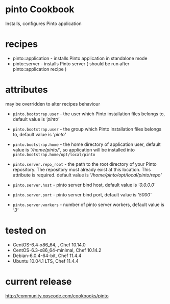 # pinto Cookbook
Installs, configures Pinto application 

# recipes
* pinto::application - installs Pinto application in standalone mode
* pinto::server - installs Pinto server ( should be run after pinto::application recipe )

# attributes 
may be overridden to alter recipes behaviour 

* `pinto.bootstrap.user` - the user which Pinto installation files belongs to, default value is _'pinto'_
* `pinto.bootstrap.user` - the group which Pinto installation files belongs to, default value is _'pinto'_
* `pinto.bootstrap.home` - the home directory of application user, default value is _'/home/pinto/'_, so application will be installed into `pinto.bootstrap.home/opt/local/pinto`


*  `pinto.server.repo_root` - the path to the root directory of your Pinto repository. The repository must already exist at this location. This attribute is required. default value is _'/home/pinto/opt/local/pinto/repo'_
*  `pinto.server.host` - pinto server bind host, default value is _'0.0.0.0'_
*  `pinto.server.port` - pinto server bind port, default value is _'5000'_
*  `pinto.server.workers` - number of pinto server workers, default value is _'3'_


# tested on
* CentOS-6.4-x86_64, , Chef 10.14.0
* CentOS-6.3-x86_64-minimal, Chef 10.14.2
* Debian-6.0.4-64-bit, Chef 11.4.4
* Ubuntu 10.04.1 LTS, Chef 11.4.4 

# current release
http://community.opscode.com/cookbooks/pinto


